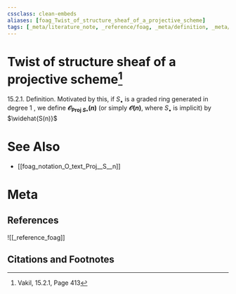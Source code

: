 ```yaml
---
cssclass: clean-embeds
aliases: [foag_Twist_of_structure_sheaf_of_a_projective_scheme]
tags: [_meta/literature_note, _reference/foag, _meta/definition, _meta/notation]
---
```

# Twist of structure sheaf of a projective scheme[^1]
15.2.1. Definition. Motivated by this, if $S_{\bullet}$ is a graded ring generated in degree 1 , we define **$\mathscr{O}_{\text {Proj } S_{*}}(n)$** (or simply **$\mathscr{O}(n)$**, where $S_{\bullet}$ is implicit) by $\widehat{S(n)}$

# See Also
- [[foag_notation_O_text_Proj__S__n]]
# Meta
## References
![[_reference_foag]]


## Citations and Footnotes
[^1]: Vakil,  15.2.1, Page 413